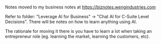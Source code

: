 Notes moved to my business notes at https://biznotes.wengindustries.com

Refer to folder: "Leverage AI for Business" -> "Chat AI for C-Suite Level Decisions". There will be notes on how to learn anything using AI. 

The rationale for moving it there is you have to learn a lot when taking an entrepreneur role (eg. learning the market, learning the customers, etc).